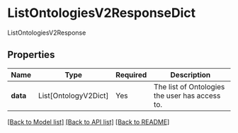# ListOntologiesV2ResponseDict

ListOntologiesV2Response

## Properties
| Name | Type | Required | Description |
| ------------ | ------------- | ------------- | ------------- |
**data** | List[OntologyV2Dict] | Yes | The list of Ontologies the user has access to. |


[[Back to Model list]](../../README.md#models-v2-link) [[Back to API list]](../../README.md#documentation-for-api-endpoints) [[Back to README]](../../README.md)
